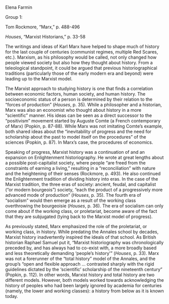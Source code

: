Elena Farmin

Group 1: 

Tom Rockmore, “Marx,” p. 488-496

*Houses*, “Marxist Historians,” p. 33-58

The writings and ideas of Karl Marx have helped to shape much of history for the last couple of centuries (communist regimes, multiple Red Scares, etc.). Marxism, as his philosophy would be called, not only changed how people viewed society but also how they thought about history. From a teleological standpoint, it could be argued that previous historiographical traditions (particularly those of the early modern era and beyond) were leading up to the Marxist model. 


The Marxist approach to studying history is one that finds a correlation between economic factors, human society, and human history. The socioeconomic status of a person is determined by their relation to the “forces of production” (*Houses*, p. 35). While a philosopher and a historian, Marx was also an economist who thought about history in a more “scientific” manner. His ideas can be seen as a direct successor to the “positivism” movement started by Auguste Comte (a French contemporary of Marx) (Popkin, p. 87-88). While Marx was not imitating Comte’s example, both shared ideas about the “inevitability of progress and the need for scholarship about the past to model itself on the procedures” of the sciences (Popkin, p. 87). In Marx’s case, the procedures of economics.


Speaking of progress, Marxist history was a continuation of and an expansion on Enlightenment historiography. He wrote at great lengths about a possible post-capitalist society, where people “are freed from the constraints of earning a living,” resulting in a “reconciliation” with nature and the heightening of their senses (Rockmore, p. 493). He also continued the Enlightenment tradition of dividing history into eras. In the case of the Marxist tradition, the three eras of society: ancient, feudal, and capitalist (“or modern bourgeois”) society, “each the product of a progressively more advanced mode of production” (*Houses*, p. 35). The fourth era of “socialism” would then emerge as a result of the working class overthrowing the bourgeoisie (*Houses*, p. 36). The era of socialism can only come about if the working class, or proletariat, become aware of the fact that they are subjugated (tying back to the Marxist model of progress). 


As previously stated, Marx emphasized the role of the proletariat, or working class, in history. While predating the Annales school by decades, Marxist history inadvertently inspired the ideals of that school. As British historian Raphael Samuel put it, “Marxist historiography was chronologically preceded by, and has always had to co-exist with, a more broadly based and less theoretically demanding ‘people’s history’” (*Houses*, p. 33). Marx was not a forerunner of the “total history” model of the Annales, and the group’s “open and flexible approach … contrasted sharply with the rigid guidelines dictated by the ‘scientific’ scholarship of the nineteenth century” (Popkin, p. 112). In other words, Marxist history and total history are two different models. However, both models worked towards acknowledging the history of peoples who had been largely ignored by academia for centuries (namely, the lower and working classes): a history from below as it is known today.


